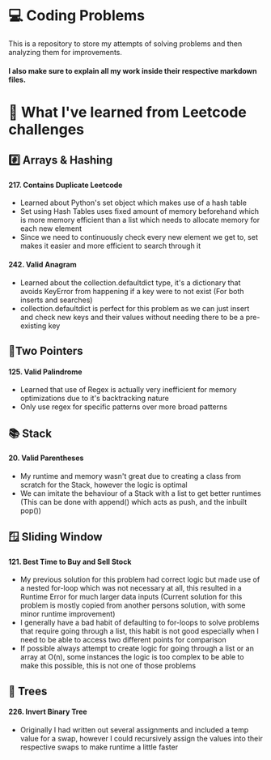 # 💻 Coding Problems
This is a repository to store my attempts of solving problems and then analyzing them for improvements.
#### I also make sure to explain all my work inside their respective markdown files.
#
# 🧠 What I've learned from Leetcode challenges
## #️⃣ Arrays & Hashing
#### 217. Contains Duplicate Leetcode
- Learned about Python's set object which makes use of a hash table
- Set using Hash Tables uses fixed amount of memory beforehand which is more memory efficient than a list which needs to allocate memory for each new element
- Since we need to continuously check every new element we get to, set makes it easier and more efficient to search through it

#### 242. Valid Anagram
- Learned about the collection.defaultdict type, it's a dictionary that avoids KeyError from happening if a key were to not exist (For both inserts and searches)
- collection.defaultdict is perfect for this problem as we can just insert and check new keys and their values without needing there to be a pre-existing key

## 📍Two Pointers
#### 125. Valid Palindrome
- Learned that use of Regex is actually very inefficient for memory optimizations due to it's backtracking nature
- Only use regex for specific patterns over more broad patterns

## 📚 Stack
#### 20. Valid Parentheses
- My runtime and memory wasn't great due to creating a class from scratch for the Stack, however the logic is optimal
- We can imitate the behaviour of a Stack with a list to get better runtimes (This can be done with append() which acts as push, and the inbuilt pop())

## 🪟 Sliding Window
#### 121. Best Time to Buy and Sell Stock
- My previous solution for this problem had correct logic but made use of a nested for-loop which was not necessary at all, this resulted in a Runtime Error for much larger data inputs (Current solution for this problem is mostly copied from another persons solution, with some minor runtime improvement)
- I generally have a bad habit of defaulting to for-loops to solve problems that require going through a list, this habit is not good especially when I need to be able to access two different points for comparison
- If possible always attempt to create logic for going through a list or an array at O(n), some instances the logic is too complex to be able to make this possible, this is not one of those problems

## 🌳 Trees
#### 226. Invert Binary Tree
- Originally I had written out several assignments and included a temp value for a swap, however I could recursively assign the values into their respective swaps to make runtime a little faster